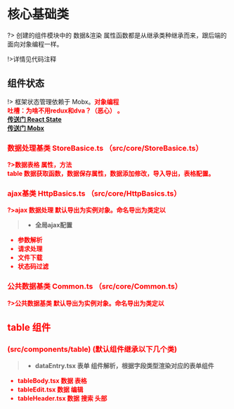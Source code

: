 # 核心基础类
?> 创建的组件模块中的 数据&渲染 属性函数都是从继承类种继承而来，跟后端的面向对象编程一样。

!>详情见代码注释
## 组件状态   
!>  框架状态管理依赖于 Mobx。<strong style="color:red">对象编程<strong><br>
吐槽：为啥不用redux和dva？（恶心） 。<br>
[传送门 React State](https://reactjs.org/docs/state-and-lifecycle.html) <br>
[传送门 Mobx](https://cn.mobx.js.org/)
### 数据处理基类  StoreBasice.ts （src/core/StoreBasice.ts）

?>数据表格 属性，方法<br>
table 数据获取函数，数据保存属性，数据添加修改，导入导出，表格配置。<br>

### ajax基类  HttpBasics.ts （src/core/HttpBasics.ts）

?>ajax 数据处理 默认导出为实例对象。命名导出为类定以<br>
>* 全局ajax配置
* 参数解析
* 请求处理
* 文件下载
* 状态码过滤

### 公共数据基类  Common.ts （src/core/Common.ts）

?>公共数据基类 默认导出为实例对象。命名导出为类定以<br>

## table 组件 
### (src/components/table) (默认组件继承以下几个类)
>* dataEntry.tsx 表单 组件解析，根据字段类型渲染对应的表单组件
* tableBody.tsx  数据 表格 
* tableEdit.tsx  数据 编辑
* tableHeader.tsx 数据 搜索 头部
